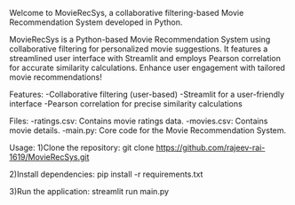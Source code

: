 Welcome to MovieRecSys, a collaborative filtering-based Movie Recommendation System developed in Python.

MovieRecSys is a Python-based Movie Recommendation System using collaborative filtering for personalized movie suggestions. It features a streamlined user interface with Streamlit and employs Pearson correlation for accurate similarity calculations. Enhance user engagement with tailored movie recommendations!

Features:
-Collaborative filtering (user-based)
-Streamlit for a user-friendly interface
-Pearson correlation for precise similarity calculations

Files:
-ratings.csv: Contains movie ratings data.
-movies.csv: Contains movie details.
-main.py: Core code for the Movie Recommendation System.

Usage:
1)Clone the repository:
git clone https://github.com/rajeev-rai-1619/MovieRecSys.git

2)Install dependencies:
pip install -r requirements.txt

3)Run the application:
streamlit run main.py
